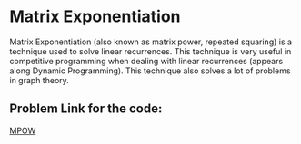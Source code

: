 # Matrix Exponentiation
Matrix Exponentiation (also known as matrix power, repeated squaring) is a technique used to solve linear recurrences. This technique is very useful in competitive programming when dealing with linear recurrences (appears along Dynamic Programming). This technique also solves a lot of problems in graph theory.

## Problem Link for the code: 
[MPOW](https://www.spoj.com/MPOW)
